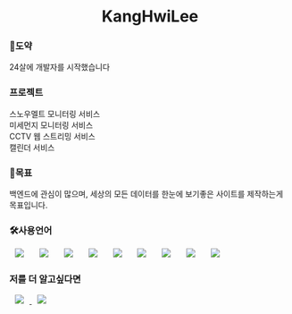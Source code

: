 <h1 align="center"> KangHwiLee</h1>

<h3>🦢도약</h3>
24살에 개발자를 시작했습니다

<h3>프로젝트</h3>
스노우멜트 모니터링 서비스</BR>
미세먼지 모니터링 서비스</BR>
CCTV 웹 스트리밍 서비스</BR>
캘린더 서비스

<h3>🤗목표</h3>
백엔드에 관심이 많으며, 세상의 모든 데이터를 한눈에 보기좋은 사이트를 제작하는게 목표입니다.

<h3>🛠사용언어</h3>
<div>
<img src="https://img.shields.io/badge/java-007396?style=for-the-badge&logo=java&logoColor=white" style="height : auto; margin-left : 10px; margin-right : 10px;"/></a>&nbsp;
<img src="https://img.shields.io/badge/html5-E34F26?style=for-the-badge&logo=html5&logoColor=white" style="height : auto; margin-left : 10px; margin-right : 10px;"/></a>&nbsp;
<img src="https://img.shields.io/badge/javascript-F7DF1E?style=for-the-badge&logo=javascript&logoColor=black" style="height : auto; margin-left : 10px; margin-right : 10px;"/></a>&nbsp;
<img src="https://img.shields.io/badge/jquery-0769AD?style=for-the-badge&logo=jquery&logoColor=white" style="height : auto; margin-left : 10px; margin-right : 10px;"/></a>&nbsp;
<img src="https://img.shields.io/badge/mysql-4479A1?style=for-the-badge&logo=mysql&logoColor=white" style="height : auto; margin-left : 10px; margin-right : 10px;"/></a>&nbsp;
<img src="https://img.shields.io/badge/spring-6DB33F?style=for-the-badge&logo=spring&logoColor=white" style="height : auto; margin-left : 10px; margin-right : 10px;"/></a>&nbsp;
<img src="https://img.shields.io/badge/springboot-6DB33F?style=for-the-badge&logo=springboot&logoColor=white" style="height : auto; margin-left : 10px; margin-right : 10px;"/></a>&nbsp;
<img src="https://img.shields.io/badge/linux-FCC624?style=for-the-badge&logo=linux&logoColor=black" style="height : auto; margin-left : 10px; margin-right : 10px;"/></a>&nbsp;
<img src="https://img.shields.io/badge/amazonaws-232F3E?style=for-the-badge&logo=amazonaws&logoColor=white" style="height : auto; margin-left : 10px; margin-right : 10px;"/></a>&nbsp;
</div>


<h3>저를 더 알고싶다면</h3>
<a href="https://eight-letter.tistory.com/">
    <img src="http://img.shields.io/badge/Tech Blog-00D182?style=flat&logo=Emby&logoColor=white&link=https://velog.io/@987412563"
        style="height : auto; margin-left : 10px; margin-right : 10px;"/>
</a>
<a href="https://i987412563i@gmail.com">
    <img src="http://img.shields.io/badge/Gmail-EA4335?style=flat&logo=Gmail&logoColor=white&link=https://i987412563i@gmail.com"
        style="height : auto; margin-left : 10px; margin-right : 10px;"/>
</a>
<script src="https://cdnjs.cloudflare.com/ajax/libs/jquery/3.6.0/jquery.min.js" integrity="sha512-894YE6QWD5I59HgZOGReFYm4dnWc1Qt5NtvYSaNcOP+u1T9qYdvdihz0PPSiiqn/+/3e7Jo4EaG7TubfWGUrMQ==" crossorigin="anonymous" referrerpolicy="no-referrer"></script> 
<script>

    $(document).ready(function(){
    console.log("성공")
    })
    
</script>
